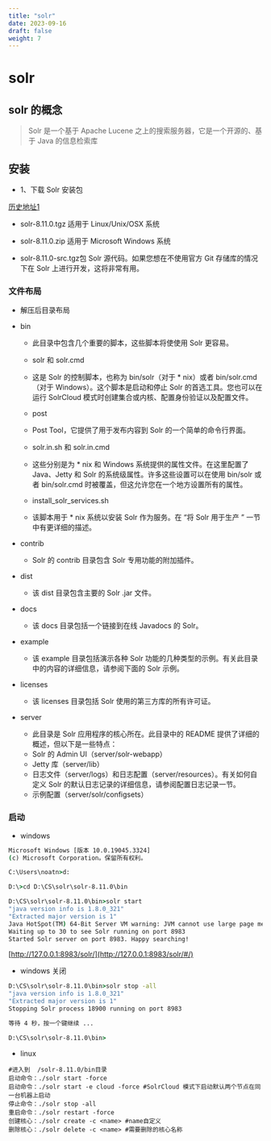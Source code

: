 ```yaml
---
title: "solr"
date: 2023-09-16
draft: false
weight: 7
---
```



# solr


## solr 的概念 

> Solr 是一个基于 Apache Lucene 之上的搜索服务器，它是一个开源的、基于 Java 的信息检索库



## 安装

+ 1、下载 Solr 安装包

[历史地址1](https://archive.apache.org/dist/lucene/solr/)

+ solr-8.11.0.tgz 适用于 Linux/Unix/OSX 系统

+ solr-8.11.0.zip 适用于 Microsoft Windows 系统

+ solr-8.11.0-src.tgz包 Solr 源代码。如果您想在不使用官方 Git 存储库的情况下在 Solr 上进行开发，这将非常有用。


### 文件布局

+  解压后目录布局

*  bin
    * 此目录中包含几个重要的脚本，这些脚本将使使用 Solr 更容易。

    * solr 和 solr.cmd
    * 这是 Solr 的控制脚本，也称为 bin/solr（对于 * nix）或者 bin/solr.cmd（对于 Windows）。这个脚本是启动和停止 Solr 的首选工具。您也可以在运行 SolrCloud 模式时创建集合或内核、配置身份验证以及配置文件。
    * post
    * Post Tool，它提供了用于发布内容到 Solr 的一个简单的命令行界面。

    * solr.in.sh 和 solr.in.cmd
    * 这些分别是为 * nix 和 Windows 系统提供的属性文件。在这里配置了 Java、Jetty 和 Solr 的系统级属性。许多这些设置可以在使用 bin/solr 或者 bin/solr.cmd 时被覆盖，但这允许您在一个地方设置所有的属性。

    * install_solr_services.sh
    * 该脚本用于 * nix 系统以安装 Solr 作为服务。在 “将 Solr 用于生产 ” 一节中有更详细的描述。

* contrib
    * Solr 的 contrib 目录包含 Solr 专用功能的附加插件。 

* dist
    * 该 dist 目录包含主要的 Solr .jar 文件。

* docs
    * 该 docs 目录包括一个链接到在线 Javadocs 的 Solr。

* example
    * 该 example 目录包括演示各种 Solr 功能的几种类型的示例。有关此目录中的内容的详细信息，请参阅下面的 Solr 示例。

* licenses
    * 该 licenses 目录包括 Solr 使用的第三方库的所有许可证。

* server
    * 此目录是 Solr 应用程序的核心所在。此目录中的 README 提供了详细的概述，但以下是一些特点：
    * Solr 的 Admin UI（server/solr-webapp）
    * Jetty 库（server/lib）
    * 日志文件（server/logs）和日志配置（server/resources）。有关如何自定义 Solr 的默认日志记录的详细信息，请参阅配置日志记录一节。
    * 示例配置（server/solr/configsets）


### 启动

+ windows

```cmd
Microsoft Windows [版本 10.0.19045.3324]
(c) Microsoft Corporation。保留所有权利。

C:\Users\noatn>d:

D:\>cd D:\CS\solr\solr-8.11.0\bin

D:\CS\solr\solr-8.11.0\bin>solr start
"java version info is 1.8.0_321"
"Extracted major version is 1"
Java HotSpot(TM) 64-Bit Server VM warning: JVM cannot use large page memory because it does not have enough privilege to lock pages in memory.
Waiting up to 30 to see Solr running on port 8983
Started Solr server on port 8983. Happy searching!
```

[http://127.0.0.1:8983/solr/](http://127.0.0.1:8983/solr/#/)

+ windows 关闭

```cmd
D:\CS\solr\solr-8.11.0\bin>solr stop -all
"java version info is 1.8.0_321"
"Extracted major version is 1"
Stopping Solr process 18900 running on port 8983

等待 4 秒，按一个键继续 ...

D:\CS\solr\solr-8.11.0\bin>
```

+ linux

```shell
#进入到  /solr-8.11.0/bin目录
启动命令：./solr start -force
启动命令：./solr start -e cloud -force #SolrCloud 模式下启动默认两个节点在同一台机器上启动
停止命令：./solr stop -all
重启命令：./solr restart -force
创建核心：./solr create -c <name> #name自定义
删除核心：./solr delete -c <name> #需要删除的核心名称
```



